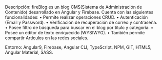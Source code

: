 Descripción:  fireBlog es un blog CMS(Sistema de Administración de Contenido) desarrollado en Angular y Firebase. Cuenta con las siguientes funcionalidades: 
•	Permite realizar operaciones CRUD.
•	Autenticación (Email y Password).
•	Verificación de recuperación de correo y contraseña.
•	Posee filtro de búsqueda para buscar en el blog por título y categoría.
•	Posee un editor de texto enriquecido (WYSIWYG).
•	También permite compartir Artículos en las redes sociales.


Entorno: Angular9, Firebase, Angular CLI, TypeScript, NPM, GIT, HTML5, Angular Material, SASS.
